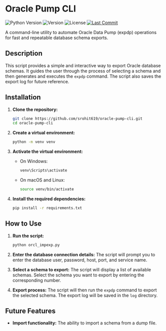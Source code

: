 # Oracle Pump CLI

![Python Version](https://img.shields.io/badge/python-3.9%2B-blue)
![Version](https://img.shields.io/badge/version-v1.0-brightgreen)
![License](https://img.shields.io/badge/license-MIT-green)
[![Last Commit](https://img.shields.io/github/last-commit/srohit619/oracle-pump-cli)](https://github.com/srohit619/oracle-pump-cli/commits/main)

A command-line utility to automate Oracle Data Pump (expdp) operations for fast and repeatable database schema exports.

## Description

This script provides a simple and interactive way to export Oracle database schemas. It guides the user through the process of selecting a schema and then generates and executes the `expdp` command. The script also saves the export log for future reference.

## Installation

1.  **Clone the repository:**
    ```bash
    git clone https://github.com/srohit619/oracle-pump-cli.git
    cd oracle-pump-cli
    ```

2.  **Create a virtual environment:**
    ```bash
    python -m venv venv
    ```

3.  **Activate the virtual environment:**
    -   On Windows:
        ```bash
        venv\Scripts\activate
        ```
    -   On macOS and Linux:
        ```bash
        source venv/bin/activate
        ```

4.  **Install the required dependencies:**
    ```bash
    pip install -r requirements.txt
    ```

## How to Use

1.  **Run the script:**
    ```bash
    python orcl_impexp.py
    ```

2.  **Enter the database connection details:**
    The script will prompt you to enter the database user, password, host, port, and service name.

3.  **Select a schema to export:**
    The script will display a list of available schemas. Select the schema you want to export by entering the corresponding number.

4.  **Export process:**
    The script will then run the `expdp` command to export the selected schema. The export log will be saved in the `log` directory.

## Future Features

-   **Import functionality:** The ability to import a schema from a dump file.